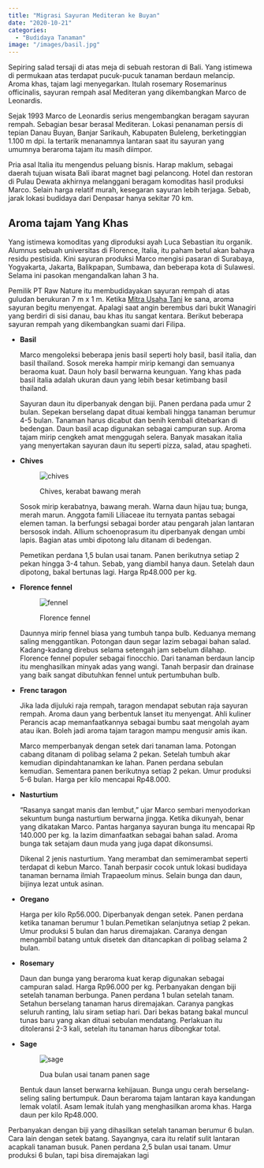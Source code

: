 ```yaml
---
title: "Migrasi Sayuran Mediteran ke Buyan"
date: "2020-10-21"
categories: 
  - "Budidaya Tanaman"
image: "/images/basil.jpg"
---
```


Sepiring salad tersaji di atas meja di sebuah restoran di Bali. Yang istimewa di permukaan atas terdapat pucuk-pucuk tanaman berdaun melancip. Aroma khas, tajam lagi menyegarkan. Itulah rosemary Rosemarinus officinalis, sayuran rempah asal Mediteran yang dikembangkan Marco de Leonardis.

Sejak 1993 Marco de Leonardis serius mengembangkan beragam sayuran rempah. Sebagian besar berasal Mediteran. Lokasi penanaman persis di tepian Danau Buyan, Banjar Sarikauh, Kabupaten Buleleng, berketinggian 1.100 m dpi. Ia tertarik menanamnya lantaran saat itu sayuran yang umumnya beraroma tajam itu masih diimpor.

Pria asal Italia itu mengendus peluang bisnis. Harap maklum, sebagai daerah tujuan wisata Bali ibarat magnet bagi pelancong. Hotel dan restoran di Pulau Dewata akhirnya melanggani beragam komoditas hasil produksi Marco. Selain harga relatif murah, kesegaran sayuran lebih terjaga. Sebab, jarak lokasi budidaya dari Denpasar hanya sekitar 70 km.

## Aroma tajam Yang Khas

Yang istimewa komoditas yang diproduksi ayah Luca Sebastian itu organik. Alumnus sebuah universitas di Florence, Italia, itu paham betul akan bahaya residu pestisida. Kini sayuran produksi Marco mengisi pasaran di Surabaya, Yogyakarta, Jakarta, Balikpapan, Sumbawa, dan beberapa kota di Sulawesi. Selama ini pasokan mengandalkan lahan 3 ha.

Pemilik PT Raw Nature itu membudidayakan sayuran rempah di atas guludan berukuran 7 m x 1 m. Ketika [](http://localhost/mitra)[Mitra Usaha Tani](http://localhost/mitra) ke sana, aroma sayuran begitu menyengat. Apalagi saat angin berembus dari bukit Wanagiri yang berdiri di sisi danau, bau khas itu sangat kentara. Berikut beberapa sayuran rempah yang dikembangkan suami dari Filipa.

- **Basil**
    
    Marco mengoleksi beberapa jenis basil seperti holy basil, basil italia, dan basil thailand. Sosok mereka hampir mirip kemangi dan semuanya beraoma kuat. Daun holy basil berwarna keunguan. Yang khas pada basil italia adalah ukuran daun yang lebih besar ketimbang basil thailand.
    
    Sayuran daun itu diperbanyak dengan biji. Panen perdana pada umur 2 bulan. Sepekan berselang dapat dituai kembali hingga tanaman berumur 4-5 bulan. Tanaman harus dicabut dan benih kembali ditebarkan di bedengan. Daun basil acap digunakan sebagai campuran sup. Aroma tajam mirip cengkeh amat menggugah selera. Banyak masakan italia yang menyertakan sayuran daun itu seperti pizza, salad, atau spagheti.
    
- **Chives**
    
    <figure>
    
    ![chives](/images/chives.jpg)
    
    <figcaption>
    
    Chives, kerabat bawang merah
    
    </figcaption>
    
    </figure>
    
    Sosok mirip kerabatnya, bawang merah. Warna daun hijau tua; bunga, merah marun. Anggota famili Liliaceae itu ternyata pantas sebagai elemen taman. Ia berfungsi sebagai border atau pengarah jalan lantaran bersosok indah. Allium schoenoprasum itu diperbanyak dengan umbi lapis. Bagian atas umbi dipotong lalu ditanam di bedengan.
    
    Pemetikan perdana 1,5 bulan usai tanam. Panen berikutnya setiap 2 pekan hingga 3-4 tahun. Sebab, yang diambil hanya daun. Setelah daun dipotong, bakal bertunas lagi. Harga Rp48.000 per kg.
    
- **Florence fennel**
    
    <figure>
    
    ![fennel](/images/florence.jpg)
    
    <figcaption>
    
    Florence fennel
    
    </figcaption>
    
    </figure>
    
    Daunnya mirip fennel biasa yang tumbuh tanpa bulb. Keduanya memang saling menggantikan. Potongan daun segar lazim sebagai bahan salad. Kadang-kadang direbus selama setengah jam sebelum dilahap. Florence fennel populer sebagai finocchio. Dari tanaman berdaun lancip itu menghasilkan minyak adas yang wangi. Tanah berpasir dan drainase yang baik sangat dibutuhkan fennel untuk pertumbuhan bulb.
    
- **Frenc taragon**
    
    Jika lada dijuluki raja rempah, taragon mendapat sebutan raja sayuran rempah. Aroma daun yang berbentuk lanset itu menyengat. Ahli kuliner Perancis acap memanfaatkannya sebagai bumbu saat mengolah ayam atau ikan. Boleh jadi aroma tajam taragon mampu mengusir amis ikan.
    
    Marco memperbanyak dengan setek dari tanaman lama. Potongan cabang ditanam di polibag selama 2 pekan. Setelah tumbuh akar kemudian dipindahtanamkan ke lahan. Panen perdana sebulan kemudian. Sementara panen berikutnya setiap 2 pekan. Umur produksi 5-6 bulan. Harga per kilo mencapai Rp48.000.
    
- **Nasturtium**
    
    “Rasanya sangat manis dan lembut,” ujar Marco sembari menyodorkan sekuntum bunga nasturtium berwarna jingga. Ketika dikunyah, benar yang dikatakan Marco. Pantas harganya sayuran bunga itu mencapai Rp 140.000 per kg. Ia lazim dimanfaatkan sebagai bahan salad. Aroma bunga tak setajam daun muda yang juga dapat dikonsumsi.
    
    Dikenal 2 jenis nasturtium. Yang merambat dan semimerambat seperti terdapat di kebun Marco. Tanah berpasir cocok untuk lokasi budidaya tanaman bernama ilmiah Trapaeolum minus. Selain bunga dan daun, bijinya lezat untuk asinan.
    
- **Oregano**
    
    Harga per kilo Rp56.000. Diperbanyak dengan setek. Panen perdana ketika tanaman berumur 1 bulan.Pemetikan selanjutnya setiap 2 pekan. Umur produksi 5 bulan dan harus diremajakan. Caranya dengan mengambil batang untuk disetek dan ditancapkan di polibag selama 2 bulan.
    
- **Rosemary**
    
    Daun dan bunga yang beraroma kuat kerap digunakan sebagai campuran salad. Harga Rp96.000 per kg. Perbanyakan dengan biji setelah tanaman berbunga. Panen perdana 1 bulan setelah tanam. Setahun berselang tanaman harus diremajakan. Caranya pangkas seluruh ranting, lalu siram setiap hari. Dari bekas batang bakal muncul tunas baru yang akan dituai sebulan mendatang. Perlakuan itu ditoleransi 2-3 kali, setelah itu tanaman harus dibongkar total.
    
- **Sage**
    
    <figure>
    
    ![sage](/images/sage.jpg)
    
    <figcaption>
    
    Dua bulan usai tanam panen sage
    
    </figcaption>
    
    </figure>
    
    Bentuk daun lanset berwarna kehijauan. Bunga ungu cerah berselang-seling saling bertumpuk. Daun beraroma tajam lantaran kaya kandungan lemak volatil. Asam lemak itulah yang menghasilkan aroma khas. Harga daun per kilo Rp48.000.
    

Perbanyakan dengan biji yang dihasilkan setelah tanaman berumur 6 bulan. Cara lain dengan setek batang. Sayangnya, cara itu relatif sulit lantaran acapkali tanaman busuk. Panen perdana 2,5 bulan usai tanam. Umur produksi 6 bulan, tapi bisa diremajakan lagi
